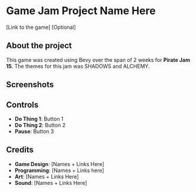 # Game Jam Project Name Here
[Link to the game] [Optional]

## About the project
This game was created using Bevy over the span of 2 weeks for **Pirate Jam 15**.
The themes for this jam was SHADOWS and ALCHEMY.


## Screenshots

## Controls
- **Do Thing 1**: Button 1
- **Do Thing 2**: Button 2
- **Pause**: Button 3

## Credits
- **Game Design**: [Names + Links Here]
- **Programming**: [Names + Links here]
- **Art**: [Names + Links Here]
- **Sound**: [Names + Links Here]

